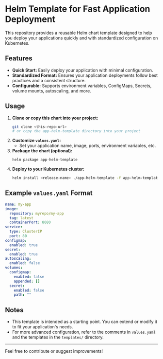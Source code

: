 # Helm Template for Fast Application Deployment

This repository provides a reusable Helm chart template designed to help you deploy your applications quickly and with standardized configuration on Kubernetes.

## Features
- **Quick Start:** Easily deploy your application with minimal configuration.
- **Standardized Format:** Ensures your application deployments follow best practices and a consistent structure.
- **Configurable:** Supports environment variables, ConfigMaps, Secrets, volume mounts, autoscaling, and more.

## Usage
1. **Clone or copy this chart into your project:**
   ```sh
   git clone <this-repo-url>
   # or copy the app-helm-template directory into your project
   ```
2. **Customize `values.yaml`:**
   - Set your application name, image, ports, environment variables, etc.
3. **Package the chart (optional):**
   ```sh
   helm package app-helm-template
   ```
4. **Deploy to your Kubernetes cluster:**
   ```sh
   helm install <release-name> ./app-helm-template -f app-helm-template/values.yaml
   ```

## Example `values.yaml` Format
```yaml
name: my-app
image:
  repository: myrepo/my-app
  tag: latest
  containerPort: 8080
service:
  type: ClusterIP
  port: 80
configmap:
  enabled: true
secret:
  enabled: true
autoscaling:
  enabled: false
volumes:
  configmap:
    enabled: false
    appended: []
  secret:
    enabled: false
    path: ""
```

## Notes
- This template is intended as a starting point. You can extend or modify it to fit your application's needs.
- For more advanced configuration, refer to the comments in `values.yaml` and the templates in the `templates/` directory.

---
Feel free to contribute or suggest improvements! 